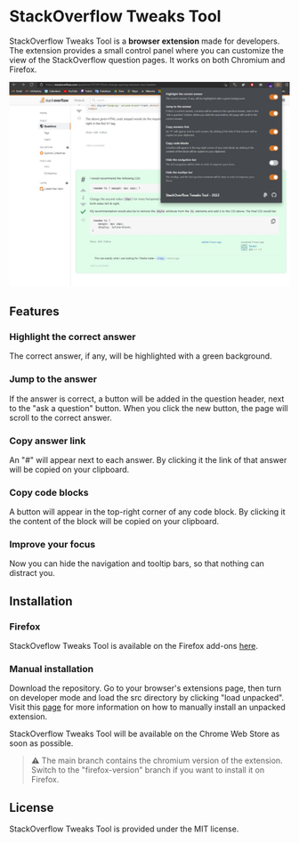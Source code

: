 # StackOverflow Tweaks Tool

StackOverflow Tweaks Tool is  a **browser extension** made for developers. The extension provides a small control panel where you can customize the view of the StackOverflow question pages. It works on both Chromium and Firefox.

![alt text](./docs/images/main-screen-2.jpg)

## Features

### Highlight the correct answer

The correct answer, if any, will be highlighted with a green background.

### Jump to the answer

If the answer is correct, a button will be added in the question header, next to the "ask a question" button. When you click the new button, the page will scroll to the correct answer.

### Copy answer link

An "#" will appear next to each answer. By clicking it the link of that answer will be copied on your clipboard.

### Copy code blocks

A button will appear in the top-right corner of any code block. By clicking it the content of the block will be copied on your clipboard.

### Improve your focus

Now you can hide the navigation and tooltip bars, so that nothing can distract you.

## Installation

### Firefox

StackOveflow Tweaks Tool is available on the Firefox add-ons [here](https://addons.mozilla.org/it/firefox/addon/stackoverflow-tweaks-tool/). 

### Manual installation

Download the repository. Go to your browser's extensions page, then turn on developer mode and load the src directory by clicking "load unpacked". Visit this [page](https://dev.to/ben/how-to-install-chrome-extensions-manually-from-github-1612) for more information on how to manually install an unpacked extension.

StackOverflow Tweaks Tool will be available on the Chrome Web Store as soon as possible.

> **⚠️** The main branch contains the chromium version of the extension. Switch to the "firefox-version" branch if you want to install it on Firefox.

## License

StackOverflow Tweaks Tool is provided under the MIT license.